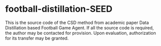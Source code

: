 # football-distillation-SEED
This is the source code of the CSD method from academic paper Data Distillation based Football Game Agent. If all the source code is required, the author may be contacted for provision. Upon evaluation, authorization for its transfer may be granted.
